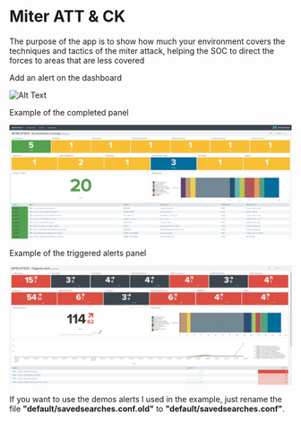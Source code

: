 # Miter ATT & CK

The purpose of the app is to show how much your environment covers the techniques and tactics of the miter attack, helping the SOC to direct the forces to areas that are less covered

Add an alert on the dashboard

![Alt Text](files/Alert_configure.gif)

Example of the completed panel

![Alt Text](files/Environmental_coverage.jpeg)

Example of the triggered alerts panel

![Alt Text](files/Triggered_alerts.jpeg)


If you want to use the demos alerts I used in the example, just rename the file **"default/savedsearches.conf.old"** to **"default/savedsearches.conf"**.



